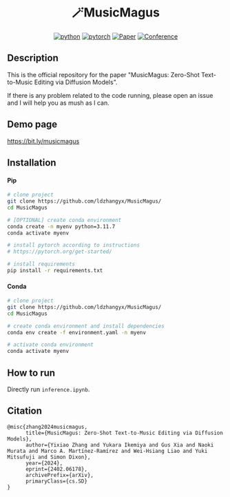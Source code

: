 
<div align="center">

# 🪄MusicMagus

[![python](https://img.shields.io/badge/-Python_3.1+-blue?logo=python&logoColor=white)](https://github.com/pre-commit/pre-commit)
[![pytorch](https://img.shields.io/badge/PyTorch_2.0+-ee4c2c?logo=pytorch&logoColor=white)](https://pytorch.org/get-started/locally/)
[![Paper](http://img.shields.io/badge/paper-arxiv.2402.06178-B31B1B.svg)](https://www.nature.com/articles/nature14539)
[![Conference](http://img.shields.io/badge/IJCAI-2024-4b44ce.svg)](https://papers.nips.cc/paper/2020)

</div>

## Description

This is the official repository for the paper "MusicMagus: Zero-Shot Text-to-Music Editing via Diffusion Models".

If there is any problem related to the code running, please open an issue and I will help you as mush as I can.

## Demo page

https://bit.ly/musicmagus

## Installation

#### Pip

```bash
# clone project
git clone https://github.com/ldzhangyx/MusicMagus/
cd MusicMagus

# [OPTIONAL] create conda environment
conda create -n myenv python=3.11.7
conda activate myenv

# install pytorch according to instructions
# https://pytorch.org/get-started/

# install requirements
pip install -r requirements.txt
```

#### Conda

```bash
# clone project
git clone https://github.com/ldzhangyx/MusicMagus/
cd MusicMagus

# create conda environment and install dependencies
conda env create -f environment.yaml -n myenv

# activate conda environment
conda activate myenv
```

## How to run

Directly run `inference.ipynb`.

## Citation

```
@misc{zhang2024musicmagus,
      title={MusicMagus: Zero-Shot Text-to-Music Editing via Diffusion Models}, 
      author={Yixiao Zhang and Yukara Ikemiya and Gus Xia and Naoki Murata and Marco A. Martínez-Ramírez and Wei-Hsiang Liao and Yuki Mitsufuji and Simon Dixon},
      year={2024},
      eprint={2402.06178},
      archivePrefix={arXiv},
      primaryClass={cs.SD}
}
```
